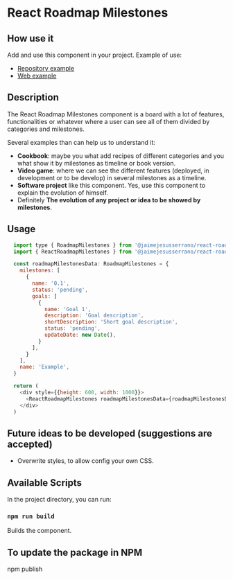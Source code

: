 # React Roadmap Milestones

## How use it 
Add and use this component in your project. Example of use:
- [Repository example](https://github.com/JaimeJesusSerrano/react-roadmap-milestones-example)
- [Web example](https://react-roadmap-milestones-example.vercel.app/roadmap)

## Description
The React Roadmap Milestones component is a board with a lot of features, functionalities or whatever where a user can see all of them divided by categories and milestones.

Several examples than can help us to understand it:
- **Cookbook**: maybe you what add recipes of different categories and you what show it by milestones as timeline or book version.
- **Video game**: where we can see the different features (deployed, in development or to be develop) in several milestones as a timeline.
- **Software project** like this component. Yes, use this component to explain the evolution of himself.
- Definitely **The evolution of any project or idea to be showed by milestones**.

## Usage
```javascript
  import type { RoadmapMilestones } from '@jaimejesusserrano/react-roadmap-milestones'
  import { ReactRoadmapMilestones } from '@jaimejesusserrano/react-roadmap-milestones'

  const roadmapMilestonesData: RoadmapMilestones = {
    milestones: [
      {
        name: '0.1',
        status: 'pending',
        goals: [
          {
            name: 'Goal 1',
            description: 'Goal description',
            shortDescription: 'Short goal description',
            status: 'pending',
            updateDate: new Date(),
          }
        ],
      }
    ],
    name: 'Example',
  }

  return (
    <div style={{height: 600, width: 1000}}>
      <ReactRoadmapMilestones roadmapMilestonesData={roadmapMilestonesData} />
    </div>
  )
```

## Future ideas to be developed (suggestions are accepted)
- Overwrite styles, to allow config your own CSS.

## Available Scripts

In the project directory, you can run:

### `npm run build`

Builds the component.

## To update the package in NPM
npm publish